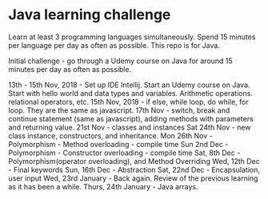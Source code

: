 # Java learning challenge

Learn at least 3 programming languages simultaneously.
Spend 15 minutes per language per day as often as possible.
This repo is for Java.

Initial challenge - go through a Udemy course on Java for around 15 minutes per day as often as possible.

13th - 15th Nov, 2018 - Set up IDE Intellij. Start an Udemy course on Java. Start with hello world and data types and variables. Arithmetic operations. relational operators, etc.
15th Nov, 2018 - if else, while loop, do while, for loop.  They are the same as javascript.
17th Nov - switch, break and continue statement (same as javascript), adding methods with parameters and returning value.
21st Nov - classes and instances
Sat 24th Nov - new class instance, constructors, and inheritance.
Mon 26th Nov - Polymorphism - Method overloading - compile time
Sun 2nd Dec - Polymorphism - Constructor overloading - compile time
Sat, 8th Dec - Polymorphism(operator overloading), and Method Overriding
Wed, 12th Dec - Final keywords
Sun, 16th Dec - Abstraction
Sat, 22nd Dec - Encapsulation, user input
Wed, 23rd January - Back again.  Review of the previous learning as it has been a while.
Thurs, 24th January - Java arrays.